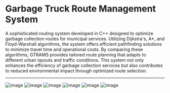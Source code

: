<h1>Garbage Truck Route Management System</h1>

A sophisticated routing system developed in C++ designed to optimize garbage collection routes for municipal services.
Utilizing Dijkstra's, A*, and Floyd-Warshall algorithms, the system offers efficient pathfinding solutions to minimize travel time and operational costs. By comparing these algorithms, 
GTRAMS provides tailored route planning that adapts to different urban layouts and traffic conditions. 
This system not only enhances the efficiency of garbage collection services but also contributes to reduced environmental impact through optimized route selection.
<hr>

![image](https://github.com/Marxz13/Garbage-Route-System/assets/141631535/4059a371-34ef-4e80-8d18-f7e715774b9e)
![image](https://github.com/Marxz13/Garbage-Route-System/assets/141631535/fb02fbbe-a28a-4c38-928b-f08830abdb2e)
![image](https://github.com/Marxz13/Garbage-Route-System/assets/141631535/d331c707-d310-44b7-8eba-c3e70ef6ed45)
![image](https://github.com/Marxz13/Garbage-Route-System/assets/141631535/04650ec1-0a6d-414d-9662-5348d2a003b4)
![image](https://github.com/Marxz13/Garbage-Route-System/assets/141631535/9ca041d2-8c2c-49d2-aeff-dcb00c6e1800)
![image](https://github.com/Marxz13/Garbage-Route-System/assets/141631535/2c9427d4-b8cc-4413-9da2-6446ced69e50)
